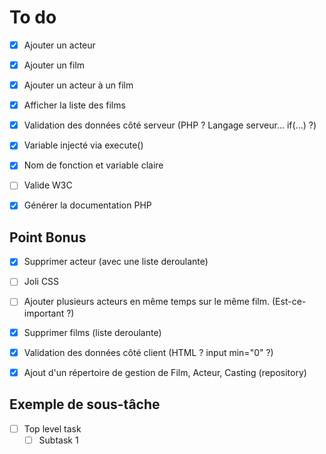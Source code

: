 
# To do
- [x] Ajouter un acteur
- [x] Ajouter un film
- [x] Ajouter un acteur à un film
- [x] Afficher la liste des films
- [x] Validation des données côté serveur (PHP ? Langage serveur... if(...) ?)
- [x] Variable injecté via execute()
- [x] Nom de fonction et variable claire
- [ ] Valide W3C
- [x] Générer la documentation PHP


## Point Bonus
- [x] Supprimer acteur (avec une liste deroulante) 
- [ ] Joli CSS 
- [ ] Ajouter plusieurs acteurs en même temps sur le même film. (Est-ce-important ?)
- [x] Supprimer films (liste deroulante)
- [x] Validation des données côté client (HTML ? input min="0" ?)
- [x] Ajout d'un répertoire de gestion de Film, Acteur, Casting (repository)



## Exemple de sous-tâche
- [ ] Top level task
    - [ ] Subtask 1
